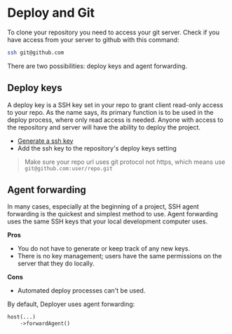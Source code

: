 # Deploy and Git

To clone your repository you need to access your git server. 
Check if you have access from your server to github with this command:

~~~bash
ssh git@github.com
~~~


There are two possibilities: deploy keys and agent forwarding.

## Deploy keys

A deploy key is a SSH key set in your repo to grant client read-only access to your repo.
As the name says, its primary function is to be used in the deploy process, where only read access is needed.
Anyone with access to the repository and server will have the ability to deploy the project.

* [Generate a ssh key](https://help.github.com/articles/connecting-to-github-with-ssh/)
* Add the ssh key to the repository's deploy keys setting
   
> Make sure your repo url uses git protocol not https, which means use `git@github.com:user/repo.git`


## Agent forwarding

In many cases, especially at the beginning of a project, 
SSH agent forwarding is the quickest and simplest method to use. 
Agent forwarding uses the same SSH keys that your local development computer uses.

**Pros**
* You do not have to generate or keep track of any new keys.
* There is no key management; users have the same permissions on the server that they do locally.

**Cons**
* Automated deploy processes can't be used.

By default, Deployer uses agent forwarding:

~~~php
host(...)
    ->forwardAgent()
~~~
